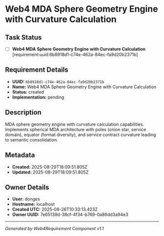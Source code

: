 # Web4 MDA Sphere Geometry Engine with Curvature Calculation

## Task Status
- [ ] **Web4 MDA Sphere Geometry Engine with Curvature Calculation** [requirement:uuid:6b8918d1-c74e-462a-84ec-fa9d20b2371b]

## Requirement Details

- **UUID:** `6b8918d1-c74e-462a-84ec-fa9d20b2371b`
- **Name:** Web4 MDA Sphere Geometry Engine with Curvature Calculation
- **Status:** created
- **Implementation:** pending

## Description

MDA sphere geometry engine with curvature calculation capabilities. Implements spherical MDA architecture with poles (onion star, service domain), equator (format diversity), and service contract curvature leading to semantic consolidation.

## Metadata

- **Created:** 2025-08-29T18:09:51.805Z
- **Updated:** 2025-08-29T18:09:51.805Z

## Owner Details

- **User:** donges
- **Hostname:** localhost
- **Created UTC:** 2025-08-26T10:33:13.423Z
- **Owner UUID:** 7e65139d-38cf-4f34-b769-0a86dd3a94e3

---

*Generated by Web4Requirement Component v1.1*